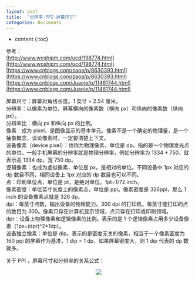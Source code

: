 ```yaml
---
layout: post
title:  "分辨率-PPI-屏幕尺寸"
categories: Documents
---
```


* content
{:toc}


参考：  
[http://www.woshipm.com/ucd/198774.html](http://www.woshipm.com/ucd/198774.html)
[https://www.cnblogs.com/zaoa/p/8630393.html](https://www.cnblogs.com/zaoa/p/8630393.html)
[https://www.cnblogs.com/Juaoie/p/11461744.html](https://www.cnblogs.com/Juaoie/p/11461744.html)

屏幕尺寸：屏幕对角线长度。1 英寸 = 2.54 厘米。  
分辨率：以像素为单位，屏幕横向的像素数（横向 px）和纵向的像素数（纵向 px）。  
分辨率比：横向 px 和纵向 px 的比例。   
像素：成为 pixel，是图像显示的基本单元。像素不是一个确定的物理量，是一个抽象概念，谈论像素时，一定要清楚上下文。  
设备像素（device pixel）：也称为物理像素，单位是 dp。指的是一个物理发光点的单位，一般手机屏幕的分辨率就是物理分辨率，例如分辨率为 1334 * 750，就表示高 1334 dp，宽 750 dp。  
逻辑像素：也成为虚拟像素，单位是 px，是相对的单位。不同设备中 1px 对应的 dp 数目不同，相同设备上 1px 对应的 dp 数目也可以不同。  
点：印刷单位点，单位是 pt，是绝对单位。1pt=1/72 inch。  
像素密度：单位英寸长度上的像素点，单位是 ppi。像素密度是 326ppi，那么 1 inch 的设备像素点就是 326 dp。  
dpi：每英寸点数，输出设备的物理能力。300 dpi 的打印机，每英寸能打印的点的数目为 300。像素只存在计算机显示领域，点只存在打印或印刷领域。  
dpr：设备上物理像素和逻辑像素的比例。表示的是 1 个逻辑像素占用多少设备像素（1px=(dpr)^2*1dp）。  
设备独立像素：单位是 dip。表示的是密度无关的像素，相当于一个像素密度为 160 ppi 的屏幕作为基准，1 dip = 1 dp，如果屏幕密度大，则 1 dip 代表的 dp 数就多。  

关于 PPI ，屏幕尺寸和分辨率的关系公式：

<center>
<img src="{{'/styles/images/Document/px-ppi.jpg' | prepend: site.baseurl}}">
</center>